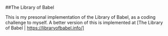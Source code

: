 ##The Library of Babel

This is my presonal implementation of the Library of Babel, as a coding challenge to myself. A better version of this is implemented at [The Library of Babel | https://libraryofbabel.info/]